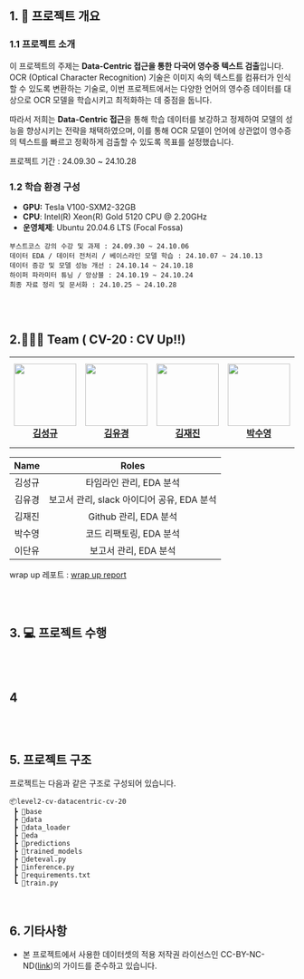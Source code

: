 ## 1. 📖 프로젝트 개요

### 1.1 프로젝트 소개

이 프로젝트의 주제는 **Data-Centric 접근을 통한 다국어 영수증 텍스트 검출**입니다. OCR (Optical Character Recognition) 기술은 이미지 속의 텍스트를 컴퓨터가 인식할 수 있도록 변환하는 기술로, 이번 프로젝트에서는 다양한 언어의 영수증 데이터를 대상으로 OCR 모델을 학습시키고 최적화하는 데 중점을 둡니다. 

따라서 저희는 **Data-Centric 접근**을 통해 학습 데이터를 보강하고 정제하여 모델의 성능을 향상시키는 전략을 채택하였으며, 이를 통해 OCR 모델이 언어에 상관없이 영수증의 텍스트를 빠르고 정확하게 검출할 수 있도록 목표를 설정했습니다.

프로젝트 기간 : 24.09.30 ~ 24.10.28

### 1.2 학습 환경 구성

- **GPU:** Tesla V100-SXM2-32GB
- **CPU**: Intel(R) Xeon(R) Gold 5120 CPU @ 2.20GHz
- **운영체제**: Ubuntu 20.04.6 LTS (Focal Fossa)



```
부스트코스 강의 수강 및 과제 : 24.09.30 ~ 24.10.06
데이터 EDA / 데이터 전처리 / 베이스라인 모델 학습 : 24.10.07 ~ 24.10.13
데이터 증강 및 모델 성능 개선 : 24.10.14 ~ 24.10.18
하이퍼 파라미터 튜닝 / 앙상블 : 24.10.19 ~ 24.10.24
최종 자료 정리 및 문서화 : 24.10.25 ~ 24.10.28
```

<br/>
<br/>

## 2.🧑‍🤝‍🧑 Team ( CV-20 : CV Up!!)

<table>
    <tr height="160px">
        <td align="center" width="150px">
            <a href="https://github.com/kaeh3403"><img height="110px"  src="https://avatars.githubusercontent.com/kaeh3403"></a>
            <br/>
            <a href="https://github.com/kaeh3403"><strong>김성규</strong></a>
            <br />
        </td>
        <td align="center" width="150px">
            <a href="https://github.com/sweetpotato15"><img height="110px"  src="https://avatars.githubusercontent.com/sweetpotato15"/></a>
            <br/>
            <a href="https://github.com/sweetpotato15"><strong>김유경</strong></a>
            <br />
        </td>
        <td align="center" width="150px">
            <a href="https://github.com/jeajin"><img height="110px"  src="https://avatars.githubusercontent.com/jeajin"/></a>
            <br/>
            <a href="https://github.com/jeajin"><strong>김재진</strong></a>
            <br />
        </td>
        <td align="center" width="150px">
            <a href="https://github.com/SuyoungPark11"><img height="110px" src="https://avatars.githubusercontent.com/SuyoungPark11"/></a>
            <br />
            <a href="https://github.com/SuyoungPark11"><strong>박수영</strong></a>
            <br />
        </td>
        <td align="center" width="150px">
            <a href="https://github.com/uddaniiii"><img height="110px" src="https://avatars.githubusercontent.com/uddaniiii"/></a>
            <br />
            <a href="https://github.com/uddaniiii"><strong>이단유</strong></a>
            <br />
        </td>
</table> 

|Name|Roles|
|:----------:|:------------------------------------------------------------:|
|김성규| 타임라인 관리, EDA 분석 |
|김유경| 보고서 관리, slack 아이디어 공유, EDA 분석 |
|김재진| Github 관리, EDA 분석 |
|박수영| 코드 리팩토링, EDA 분석|
|이단유| 보고서 관리, EDA 분석|

wrap up 레포트 : [wrap up report](https://github.com/boostcampaitech7/level2-objectdetection-cv-20/blob/main/Object%20Det_CV_%ED%8C%80%20%EB%A6%AC%ED%8F%AC%ED%8A%B8(20%EC%A1%B0).pdf)

<br/>
<br/>

## 3. 💻 프로젝트 수행 

<br/>
<br/>

## 4

<br/>
<br/>

## 5. 프로젝트 구조
프로젝트는 다음과 같은 구조로 구성되어 있습니다. 
```
📦level2-cv-datacentric-cv-20
 ┣ 📂base
 ┣ 📂data
 ┣ 📂data_loader
 ┣ 📂eda
 ┣ 📂predictions
 ┣ 📂trained_models
 ┣ 📜deteval.py
 ┣ 📜inference.py
 ┣ 📜requirements.txt
 ┗ 📜train.py
```

<br/>


## 6. 기타사항

- 본 프로젝트에서 사용한 데이터셋의 적용 저작권 라이선스인 CC-BY-NC-ND([link](https://creativecommons.org/licenses/by/2.0/kr/))의 가이드를 준수하고 있습니다.

